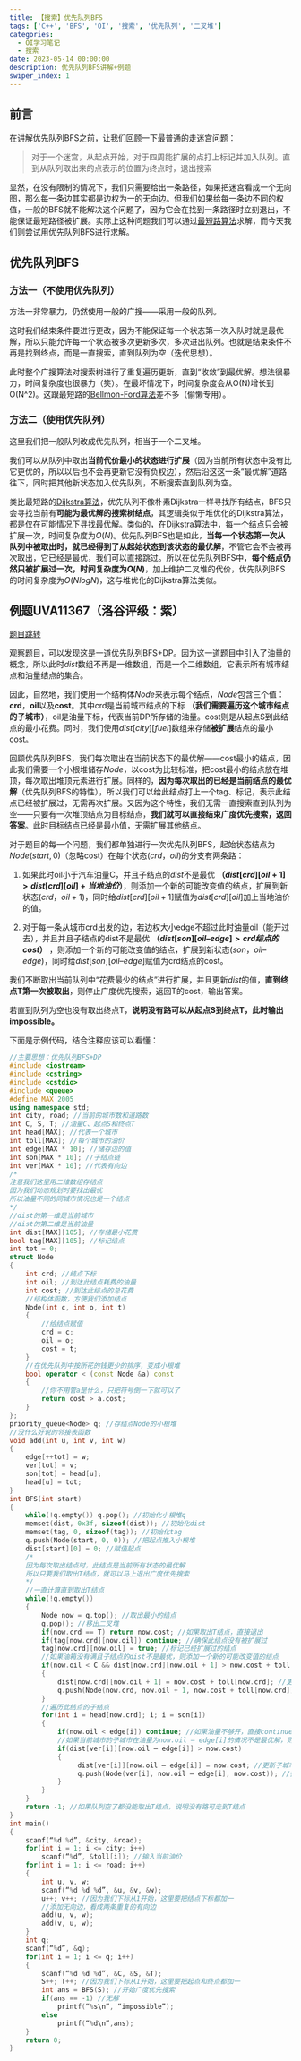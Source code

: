 ```yaml
---
title: 【搜索】优先队列BFS
tags: ['C++', 'BFS', 'OI', '搜索', '优先队列', '二叉堆']
categories:
  - OI学习笔记
  - 搜索
date: 2023-05-14 00:00:00  
description: 优先队列BFS讲解+例题
swiper_index: 1 
---
```


## 前言

在讲解优先队列BFS之前，让我们回顾一下最普通的走迷宫问题：

>对于一个迷宫，从起点开始，对于四周能扩展的点打上标记并加入队列。直到从队列取出来的点表示的位置为终点时，退出搜索

显然，在没有限制的情况下，我们只需要给出一条路径，如果把迷宫看成一个无向图，那么每一条边其实都是边权为一的无向边。但我们如果给每一条边不同的权值，一般的BFS就不能解决这个问题了，因为它会在找到一条路径时立刻退出，不能保证最短路径被扩展。实际上这种问题我们可以通过[最短路算法](https://www.saroprock.com/%E3%80%90%E5%9B%BE%E8%AE%BA%E3%80%91%E6%9C%80%E7%9F%AD%E8%B7%AF)求解，而今天我们则尝试用优先队列BFS进行求解。

## 优先队列BFS

### 方法一（不使用优先队列）

方法一非常暴力，仍然使用一般的广搜——采用一般的队列。

这时我们结束条件要进行更改，因为不能保证每一个状态第一次入队时就是最优解，所以只能允许每一个状态被多次更新多次，多次进出队列。也就是结束条件不再是找到终点，而是一直搜索，直到队列为空（迭代思想）。

此时整个广搜算法对搜索树进行了重复遍历更新，直到“收敛”到最优解。想法很暴力，时间复杂度也很暴力（笑）。在最坏情况下，时间复杂度会从O(N)增长到O(N^2)。这跟最短路的[Bellmon-Ford算法](https://www.saroprock.com/%e3%80%90%e5%9b%be%e8%ae%ba%e3%80%91%e6%9c%80%e7%9f%ad%e8%b7%af/#%E4%BA%8C%E3%80%81Bellmon-Ford_%E7%AE%97%E6%B3%95%E5%92%8C_SPFA)差不多（偷懒专用）。

### 方法二（使用优先队列）

这里我们把一般队列改成优先队列，相当于一个二叉堆。

我们可以从队列中取出**当前代价最小的状态进行扩展**（因为当前所有状态中没有比它更优的，所以以后也不会再更新它没有负权边），然后沿这这一条“最优解”道路往下，同时把其他新状态加入优先队列，不断搜索直到队列为空。

类比最短路的[Dijkstra算法](https://www.saroprock.com/%e3%80%90%e5%9b%be%e8%ae%ba%e3%80%91%e6%9c%80%e7%9f%ad%e8%b7%af/#%E4%B8%80%E3%80%81Dijkstra%E7%AE%97%E6%B3%95)，优先队列不像朴素Dijkstra一样寻找所有结点，BFS只会寻找当前有**可能为最优解的搜索树结点**，其逻辑类似于堆优化的Dijkstra算法，都是仅在可能情况下寻找最优解。类似的，在Dijkstra算法中，每一个结点只会被扩展一次，时间复杂度为$O(N)$。优先队列BFS也是如此，**当每一个状态第一次从队列中被取出时，就已经得到了从起始状态到该状态的最优解**，不管它会不会被再次取出，它已经是最优，我们可以直接跳过。所以在优先队列BFS中，**每个结点仍然只被扩展过一次，时间复杂度为$O(N)$**，加上维护二叉堆的代价，优先队列BFS的时间复杂度为$O(N log N)$，这与堆优化的Dijkstra算法类似。
  
## 例题UVA11367（洛谷评级：紫）

[题目跳转](https://www.luogu.com.cn/problem/UVA11367)

观察题目，可以发现这是一道优先队列BFS+DP。因为这一道题目中引入了油量的概念，所以此时$dist$数组不再是一维数组，而是一个二维数组，它表示所有城市结点和油量结点的集合。

因此，自然地，我们使用一个结构体$Node$来表示每个结点，$Node$包含三个值：**crd**，**oil**以及**cost**。其中crd是当前城市结点的下标 **（我们需要遍历这个城市结点的子城市）**，oil是油量下标，代表当前DP所存储的油量。cost则是从起点S到此结点的最小花费。同时，我们使用$dist[city][fuel]$数组来存储**被扩展**结点的最小cost。

回顾优先队列BFS，我们每次取出在当前状态下的最优解——cost最小的结点，因此我们需要一个小根堆储存$Node$，以cost为比较标准，把cost最小的结点放在堆顶，每次取出堆顶元素进行扩展。同样的，**因为每次取出的已经是当前结点的最优解**（优先队列BFS的特性），所以我们可以给此结点打上一个tag、标记，表示此结点已经被扩展过，无需再次扩展。又因为这个特性，我们无需一直搜索直到队列为空——只要有一次堆顶结点为目标结点，**我们就可以直接结束广度优先搜索，返回答案**。此时目标结点已经是最小值，无需扩展其他结点。

对于题目的每一个问题，我们都单独进行一次优先队列BFS，起始状态结点为$Node(start, 0)$（忽略cost）在每个状态$(crd，oil)$的分支有两条路：

1. 如果此时oil小于汽车油量C，并且子结点的$dist$不是最优 **（$dist[crd][oil + 1] > dist[crd][oil] + 当地油价$）**，则添加一个新的可能改变值的结点，扩展到新状态$(crd，oil + 1)$，同时给$dist[crd][oil + 1]$赋值为$dist[crd][oil]$加上当地油价的值。

2. 对于每一条从城市crd出发的边，若边权大小edge不超过此时油量oil（能开过去），并且并且子结点的dist不是最优 **（$dist[son][oil – edge] > crd结点的cost$）** ，则添加一个新的可能改变值的结点，扩展到新状态$(son，oil – edge)$，同时给$dist[son][oil – edge]$赋值为crd结点的cost。

我们不断取出当前队列中“花费最少的结点”进行扩展，并且更新$dist$的值，**直到终点T第一次被取出**，则停止广度优先搜索，返回T的cost，输出答案。

若直到队列为空也没有取出终点T，**说明没有路可以从起点S到终点T，此时输出impossible。**

下面是示例代码，结合注释应该可以看懂：

```c++
//主要思想：优先队列BFS+DP
#include <iostream>
#include <cstring>
#include <cstdio>
#include <queue>
#define MAX 2005
using namespace std;
int city, road; //当前的城市数和道路数
int C, S, T; //油量C、起点S和终点T
int head[MAX]; //代表一个城市
int toll[MAX]; //每个城市的油价
int edge[MAX * 10]; //储存边的值
int son[MAX * 10]; //子结点链
int ver[MAX * 10]; //代表有向边
/*
注意我们这里用二维数组存结点
因为我们动态规划时要找出最优
所以油量不同的同城市情况也是一个结点
*/
//dist的第一维是当前城市
//dist的第二维是当前油量
int dist[MAX][105]; //存储最小花费
bool tag[MAX][105]; //标记结点
int tot = 0;
struct Node
{
    int crd; //结点下标
    int oil; //到达此结点耗费的油量
    int cost; //到达此结点的总花费
    //结构体函数，方便我们添加结点
    Node(int c, int o, int t)
    {
        //给结点赋值
        crd = c;
        oil = o;
        cost = t;
    }
    //在优先队列中按所花的钱更少的排序，变成小根堆
    bool operator < (const Node &a) const
    {
        //你不用管a是什么，只把符号倒一下就可以了
        return cost > a.cost;
    }
};
priority_queue<Node> q; //存结点Node的小根堆
//没什么好说的邻接表函数
void add(int u, int v, int w)
{
    edge[++tot] = w;
    ver[tot] = v;
    son[tot] = head[u];
    head[u] = tot;
}
int BFS(int start)
{
    while(!q.empty()) q.pop(); //初始化小根堆q
    memset(dist, 0x3f, sizeof(dist)); //初始化dist
    memset(tag, 0, sizeof(tag)); //初始化tag
    q.push(Node(start, 0, 0)); //把起点推入小根堆
    dist[start][0] = 0; //赋值起点
    /*
    因为每次取出结点时，此结点是当前所有状态的最优解
    所以只要我们取出T结点，就可以马上退出广度优先搜索
    */
    //一直计算直到取出T结点
    while(!q.empty())
    {
        Node now = q.top(); //取出最小的结点
        q.pop(); //移出二叉堆
        if(now.crd == T) return now.cost; //如果取出T结点，直接退出
        if(tag[now.crd][now.oil]) continue; //确保此结点没有被扩展过
        tag[now.crd][now.oil] = true; //标记已经扩展过的结点
        //如果油箱没有满且子结点的dist不是最优，则添加一个新的可能改变值的结点
        if(now.oil < C && dist[now.crd][now.oil + 1] > now.cost + toll[now.crd])
        {
            dist[now.crd][now.oil + 1] = now.cost + toll[now.crd]; //更改此时的结点值
            q.push(Node(now.crd, now.oil + 1, now.cost + toll[now.crd])); //把这个更改过，可能影响下一个子结点的结点入队
        }
        //遍历此结点的子结点
        for(int i = head[now.crd]; i; i = son[i])
        {
            if(now.oil < edge[i]) continue; //如果油量不够开，直接continue
            //如果当前城市的子城市在油量为now.oil – edge[i]的情况不是最优解，则更改
            if(dist[ver[i]][now.oil – edge[i]] > now.cost)
            {
                 dist[ver[i]][now.oil – edge[i]] = now.cost; //更新子城市此时油量的dist
                 q.push(Node(ver[i], now.oil – edge[i], now.cost)); //把这个更改过，可能影响下一个子城市的结点入队
            }
        }
    }
    return -1; //如果队列空了都没能取出T结点，说明没有路可走到T结点
}
int main()
{
    scanf(“%d %d”, &city, &road);
    for(int i = 1; i <= city; i++) 
        scanf(“%d”, &toll[i]); //输入当前油价
    for(int i = 1; i <= road; i++)
    {
        int u, v, w;
        scanf(“%d %d %d”, &u, &v, &w);
        u++; v++; //因为我们下标从1开始，这里要把结点下标都加一
        //添加无向边，看成两条重复的有向边
        add(u, v, w);
        add(v, u, w);
    }
    int q;
    scanf(“%d”, &q);
    for(int i = 1; i <= q; i++)
    {
        scanf(“%d %d %d”, &C, &S, &T);
        S++; T++; //因为我们下标从1开始，这里要把起点和终点都加一
        int ans = BFS(S); //开始广度优先搜索
        if(ans == -1) //无解
            printf(“%s\n”, “impossible”);
        else 
            printf(“%d\n”,ans);
    }
    return 0;
}
```